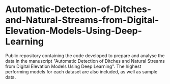 # Automatic-Detection-of-Ditches-and-Natural-Streams-from-Digital-Elevation-Models-Using-Deep-Learning
Public repository containing the code developed to prepare and analyse the data in the manuscript "Automatic Detection of Ditches and Natural Streams from Digital Elevation Models Using Deep Learning". The highest performing models for each dataset are also included, as well as sample data.
